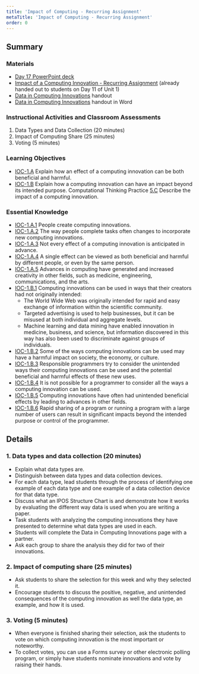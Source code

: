 ```yaml
---
title: 'Impact of Computing - Recurring Assignment'
metaTitle: 'Impact of Computing - Recurring Assignment'
order: 0
---
```


## Summary

### Materials

* [Day 17 PowerPoint deck]()
* [Impact of a Computing Innovation - Recurring Assignment]() (already handed out to students on Day 11 of Unit 1)
* [Data in Computing Innovations]() handout
* [Data in Computing Innovations]() handout in Word

### Instructional Activities and Classroom Assessments

1. Data Types and Data Collection (20 minutes)
2. Impact of Computing Share (25 minutes)
3. Voting (5 minutes)

### Learning Objectives 

* [IOC-1.A]() Explain how an effect of a computing innovation can be both beneficial and harmful.
* [IOC-1.B]() Explain how a computing innovation can have an impact beyond its intended purpose.
Computational Thinking Practice [5.C]() Describe the impact of a computing innovation.

### Essential Knowledge 

* [IOC-1.A.1]() People create computing innovations.
* [IOC-1.A.2]() The way people complete tasks often changes to incorporate new computing innovations.
* [IOC-1.A.3]() Not every effect of a computing innovation is anticipated in advance.
* [IOC-1.A.4]() A single effect can be viewed as both beneficial and harmful by different people, or even by the same person.
* [IOC-1.A.5]() Advances in computing have generated and increased creativity in other fields, such as medicine, engineering, communications, and the arts.
* [IOC-1.B.1]() Computing innovations can be used in ways that their creators had not originally intended:
    * The World Wide Web was originally intended for rapid and easy exchange of information within the scientific community.
    * Targeted advertising is used to help businesses, but it can be misused at both individual and aggregate levels.
    * Machine learning and data mining have enabled innovation in medicine, business, and science, but information discovered in this way has also been used to discriminate against groups of individuals.
* [IOC-1.B.2]() Some of the ways computing innovations can be used may have a harmful impact on society, the economy, or culture.
* [IOC-1.B.3]() Responsible programmers try to consider the unintended ways their computing innovations can be used and the potential beneficial and harmful effects of these new uses.
* [IOC-1.B.4]() It is not possible for a programmer to consider all the ways a computing innovation can be used.
* [IOC-1.B.5]() Computing innovations have often had unintended beneficial effects by leading to advances in other fields.
* [IOC-1.B.6]() Rapid sharing of a program or running a program with a large number of users can result in significant impacts beyond the intended purpose or control of the programmer.

## Details

### 1. Data types and data collection (20 minutes)

* Explain what data types are.
* Distinguish between data types and data collection devices.
* For each data type, lead students through the process of identifying one example of each data type and one example of a data collection device for that data type.
* Discuss what an IPOS Structure Chart is and demonstrate how it works by evaluating the different way data is used when you are writing a paper.
* Task students with analyzing the computing innovations they have presented to determine what data types are used in each. 
* Students will complete the Data in Computing Innovations page with a partner.
* Ask each group to share the analysis they did for two of their innovations.

### 2. Impact of computing share (25 minutes)

* Ask students to share the selection for this week and why they selected it.
* Encourage students to discuss the positive, negative, and unintended consequences of the computing innovation as well the data type, an example, and how it is used.

### 3. Voting (5 minutes)

* When everyone is finished sharing their selection, ask the students to vote on which computing innovation is the most important or noteworthy.
* To collect votes, you can use a Forms survey or other electronic polling program, or simply have students nominate innovations and vote by raising their hands.